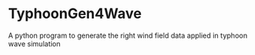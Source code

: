 # TyphoonGen4Wave
A python program to generate the right wind field data applied in typhoon wave simulation
